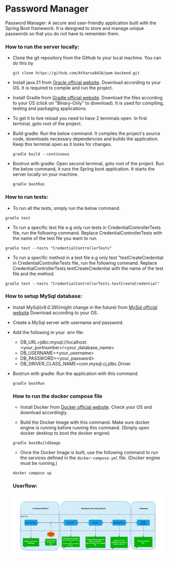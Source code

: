# Password Manager

Password Manager: A secure and user-friendly application built with the Spring Boot framework.
It is designed to store and manage unique passwords so that you do not have to remember them.

### How to run the server locally:

- Clone the git repository from the Github to your local machine. You can do this by

  ```
  git clone https://github.com/Atharva0418/pwm-backend.git
  ```

- Install java 21 from [Oracle official website](https://www.oracle.com/in/java/technologies/downloads/#jdk21-windows). Download according to your OS. It is required to compile and run the project.

- Install Gradle from [Gradle official website](https://gradle.org/install/#manually). Download the files according to your OS (click on "Binary-Only" to download). It is used for compiling, testing and packaging applications.

- To get it to live reload you need to have 2 terminals open. In first terminal, goto root of the project.

- Build gradle: Run the below command. It compiles the project's source code, downloads necessary dependencies and builds the application. Keep this terminal open as it looks for changes.

  ```
  gradle build --continuous
  ```

- Bootrun with gradle: Open second terminal, goto root of the project. Run the below command, it runs the Spring boot application. It starts the server locally on your machine.

  ```
  gradle bootRun
  ```

### How to run tests:

- To run all the tests, simply run the below command.

```
gradle test
```

- To run a specific test file e.g only run tests in CredentialControllerTests file, run the following command.
Replace CredentialControllerTests with the name of the test file you want to run.

```
gradle test --tests "CredentialControllerTests"
```

- To run a specific method in a test file e.g only test "testCreateCredential in CredentialControllerTests file, run the following command. Replace CredentialControllerTests.testCreateCredential with the name of the test file and the method.

```
gradle test --tests "CredentialControllerTests.testCreateCredential"
```

### How to setup MySql database:

- Install MySql(v8.0.39)(might change in the future) from [MySql official website](https://dev.mysql.com/downloads/mysql/)
Download according to your OS.

- Create a MySql server with username and password.

- Add the following in your .env file:

  - DB_URL=jdbc:mysql://localhost:<your_portnumber>/<your_database_name>
  - DB_USERNAME=<your_username>
  - DB_PASSWORD=<your_password>
  - DB_DRIVER_CLASS_NAME=com.mysql.cj.jdbc.Driver

- Bootrun with gradle: Run the application with this command.

  ```
  gradle bootRun
  ```

  ### How to run the docker compose file

  - Install Docker from [Docker official website](https://www.docker.com/). Check your OS and download accordingly.

  - Build the Docker Image with this command. Make sure docker engine is running before running this command. (Simply open docker desktop to boot the docker engine)

  ```
  gradle bootBuildImage
  ```

  - Once the Docker Image is built, use the following command to run the services defined in the `docker-compose.yml` file. (Docker engine must be running.)

  ```
  docker compose up
  ```

  ### Userflow:

  ![User_flow](docs/images/Userflow.png)
  